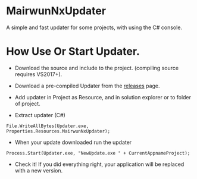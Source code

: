 # MairwunNxUpdater
A simple and fast updater for some projects, with using the C# console.

# How Use Or Start Updater.
 
 * Download the source and include to the project. (compiling source requires VS2017+).
 * Download a pre-compiled Updater from the [releases](https://github.com/MairwunNx/MairwunNxUpdater/releases) page.
 
 * Add updater in Project as Resource, and in solution explorer or to folder of project.
 * Extract updater (C#) 
 
 `File.WriteAllBytes(Updater.exe, Properties.Resources.MairwunNxUpdater);`
 * When your update downloaded run the updater 
 
 `Process.Start(Updater.exe, "NewUpdate.exe " + CurrentAppnameProject);`
 
 * Check it! If you did everything right, your application will be replaced with a new version.